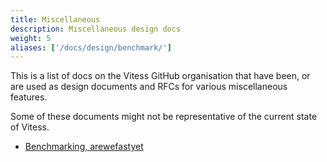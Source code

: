 ```yaml
---
title: Miscellaneous
description: Miscellaneous design docs
weight: 5
aliases: ['/docs/design/benchmark/']
---
```


This is a list of docs on the Vitess GitHub organisation that have been, or are used as design documents and RFCs for various miscellaneous features.

Some of these documents might not be representative of the current state of Vitess.

- [Benchmarking, arewefastyet](https://github.com/vitessio/arewefastyet/blob/main/README.md)
